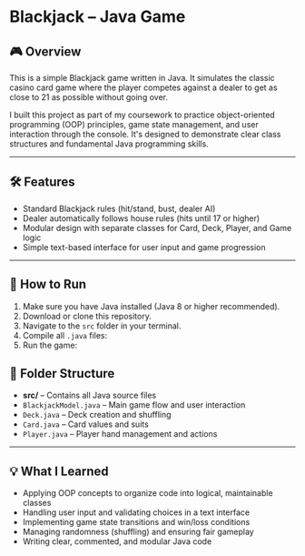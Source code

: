 # Blackjack – Java Game

## 🎮 Overview
This is a simple Blackjack game written in Java. It simulates the classic casino card game where the player competes against a dealer to get as close to 21 as possible without going over.

I built this project as part of my coursework to practice object-oriented programming (OOP) principles, game state management, and user interaction through the console. It's designed to demonstrate clear class structures and fundamental Java programming skills.

---

## 🛠️ Features
- Standard Blackjack rules (hit/stand, bust, dealer AI)
- Dealer automatically follows house rules (hits until 17 or higher)
- Modular design with separate classes for Card, Deck, Player, and Game logic
- Simple text-based interface for user input and game progression

---

## 🚀 How to Run
1. Make sure you have Java installed (Java 8 or higher recommended).
2. Download or clone this repository.
3. Navigate to the `src` folder in your terminal.
4. Compile all `.java` files:
5. Run the game:


## 📂 Folder Structure
- **src/** – Contains all Java source files
- `BlackjackModel.java` – Main game flow and user interaction
- `Deck.java` – Deck creation and shuffling
- `Card.java` – Card values and suits
- `Player.java` – Player hand management and actions

---

## 💡 What I Learned
- Applying OOP concepts to organize code into logical, maintainable classes
- Handling user input and validating choices in a text interface
- Implementing game state transitions and win/loss conditions
- Managing randomness (shuffling) and ensuring fair gameplay
- Writing clear, commented, and modular Java code